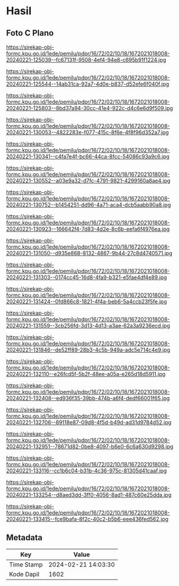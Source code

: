# Hasil

## Foto C Plano

https://sirekap-obj-formc.kpu.go.id/1ede/pemilu/pdpr/16/72/02/10/18/1672021018008-20240221-125039--fc67131f-9508-4ef4-94e8-c695b91f1224.jpg

https://sirekap-obj-formc.kpu.go.id/1ede/pemilu/pdpr/16/72/02/10/18/1672021018008-20240221-125544--14ab31ca-92a7-4d0e-b837-d52efe6f040f.jpg

https://sirekap-obj-formc.kpu.go.id/1ede/pemilu/pdpr/16/72/02/10/18/1672021018008-20240221-125803--8bd37a94-30cc-41e4-922c-d4c6e6d9f509.jpg

https://sirekap-obj-formc.kpu.go.id/1ede/pemilu/pdpr/16/72/02/10/18/1672021018008-20240221-130053--4822283e-f077-415c-8f6e-4f8f96d352a7.jpg

https://sirekap-obj-formc.kpu.go.id/1ede/pemilu/pdpr/16/72/02/10/18/1672021018008-20240221-130341--c4fa7e4f-bc66-44ca-8fcc-54086c93a9c6.jpg

https://sirekap-obj-formc.kpu.go.id/1ede/pemilu/pdpr/16/72/02/10/18/1672021018008-20240221-130552--a03e9a32-d7fc-4791-9821-4299160a8ae4.jpg

https://sirekap-obj-formc.kpu.go.id/1ede/pemilu/pdpr/16/72/02/10/18/1672021018008-20240221-130752--b1454251-dd96-4a71-aca4-dcb5aabb90a8.jpg

https://sirekap-obj-formc.kpu.go.id/1ede/pemilu/pdpr/16/72/02/10/18/1672021018008-20240221-130923--166642f4-7d83-4d2e-8c6b-eefa6f4976ea.jpg

https://sirekap-obj-formc.kpu.go.id/1ede/pemilu/pdpr/16/72/02/10/18/1672021018008-20240221-131050--d935e868-8132-4867-9b44-27c8d4740571.jpg

https://sirekap-obj-formc.kpu.go.id/1ede/pemilu/pdpr/16/72/02/10/18/1672021018008-20240221-131303--0174cc45-16d8-4fa9-b321-e5fae4df4e89.jpg

https://sirekap-obj-formc.kpu.go.id/1ede/pemilu/pdpr/16/72/02/10/18/1672021018008-20240221-131424--0fd866c8-1821-4f4a-beb6-5a4ccb23f5fe.jpg

https://sirekap-obj-formc.kpu.go.id/1ede/pemilu/pdpr/16/72/02/10/18/1672021018008-20240221-131559--3cb256fd-3d13-4d13-a3ae-62a3a9236ecd.jpg

https://sirekap-obj-formc.kpu.go.id/1ede/pemilu/pdpr/16/72/02/10/18/1672021018008-20240221-131846--de52ff89-28b3-4c5b-949a-adc5e714c4e9.jpg

https://sirekap-obj-formc.kpu.go.id/1ede/pemilu/pdpr/16/72/02/10/18/1672021018008-20240221-132110--e26fcd5f-5b2f-48ee-a05a-e265d18d5911.jpg

https://sirekap-obj-formc.kpu.go.id/1ede/pemilu/pdpr/16/72/02/10/18/1672021018008-20240221-132408--ed936f35-39bb-474b-a6f4-dedf66001f65.jpg

https://sirekap-obj-formc.kpu.go.id/1ede/pemilu/pdpr/16/72/02/10/18/1672021018008-20240221-132706--89118e87-09d8-4f5d-b49d-ad31d9784d52.jpg

https://sirekap-obj-formc.kpu.go.id/1ede/pemilu/pdpr/16/72/02/10/18/1672021018008-20240221-132951--78671d82-0be8-4097-b6e0-6c6a630d9298.jpg

https://sirekap-obj-formc.kpu.go.id/1ede/pemilu/pdpr/16/72/02/10/18/1672021018008-20240221-133116--cc1b6c04-b31b-4c36-975c-81305d41caaf.jpg

https://sirekap-obj-formc.kpu.go.id/1ede/pemilu/pdpr/16/72/02/10/18/1672021018008-20240221-133254--d8aed3dd-3ff0-4056-8ad1-487c60e25dda.jpg

https://sirekap-obj-formc.kpu.go.id/1ede/pemilu/pdpr/16/72/02/10/18/1672021018008-20240221-133415--fce9bafa-8f2c-40c2-b5b6-eee436fed562.jpg


## Metadata

| Key        | Value               |
| ---------- | ------------------- |
| Time Stamp | 2024-02-21 14:03:30 |
| Kode Dapil | 1602                |



